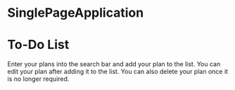 # SinglePageApplication 
# To-Do List 

Enter your plans into the search bar and add your plan to the list.
You can edit your plan after adding it to the list.
You can also delete your plan once it is no longer required.
